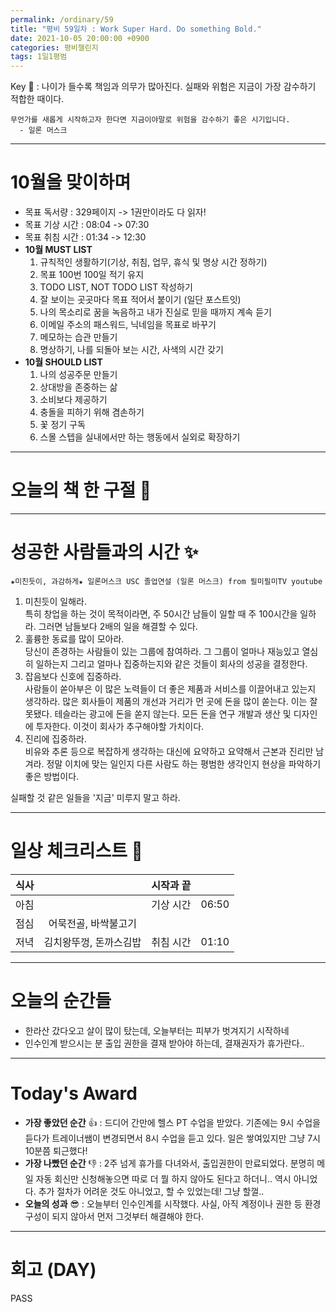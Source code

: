```yaml
---
permalink: /ordinary/59
title: "평비 59일차 : Work Super Hard. Do something Bold."
date: 2021-10-05 20:00:00 +0900
categories: 평비챌린지
tags: 1일1평범
---  
```

Key 🔑 : 나이가 들수록 책임과 의무가 많아진다. 실패와 위험은 지금이 가장 감수하기 적합한 때이다.
```
무언가를 새롭게 시작하고자 한다면 지금이야말로 위험을 감수하기 좋은 시기입니다.
  - 일론 머스크
```

---
# 10월을 맞이하며
- 목표 독서량 : 329페이지 -> 1권만이라도 다 읽자!
- 목표 기상 시간 : 08:04 -> 07:30
- 목표 취침 시간 : 01:34 -> 12:30
- **10월 MUST LIST**
  1. 규칙적인 생활하기(기상, 취침, 업무, 휴식 및 명상 시간 정하기)  
  2. 목표 100번 100일 적기 유지  
  3. TODO LIST, NOT TODO LIST 작성하기  
  4. 잘 보이는 곳곳마다 목표 적어서 붙이기 (일단 포스트잇)  
  5. 나의 목소리로 꿈을 녹음하고 내가 진실로 믿을 때까지 계속 듣기  
  6. 이메일 주소의 패스워드, 닉네임을 목표로 바꾸기  
  7. 메모하는 습관 만들기  
  8. 명상하기, 나를 되돌아 보는 시간, 사색의 시간 갖기  
- **10월 SHOULD LIST**
  1. 나의 성공주문 만들기  
  2. 상대방을 존중하는 삶  
  3. 소비보다 제공하기  
  4. 충돌을 피하기 위해 겸손하기  
  5. 꽃 정기 구독
  6. 스몰 스텝을 실내에서만 하는 행동에서 실외로 확장하기

---
# 오늘의 책 한 구절 📕


---
# 성공한 사람들과의 시간 ✨
`★미친듯이, 과감하게★ 일론머스크 USC 졸업연설 (일론 머스크) from 필미필미TV youtube`  
1. 미친듯이 일해라.  
특히 창업을 하는 것이 목적이라면, 주 50시간 남들이 일할 때 주 100시간을 일하라. 그러면 남들보다 2배의 일을 해결할 수 있다.  
2. 훌륭한 동료를 많이 모아라.  
당신이 존경하는 사람들이 있는 그룹에 참여하라. 그 그룹이 얼마나 재능있고 열심히 일하는지 그리고 얼마나 집중하는지와 같은 것들이 회사의 성공을 결정한다.  
3. 잡음보다 신호에 집중하라.  
사람들이 쏟아부은 이 많은 노력들이 더 좋은 제품과 서비스를 이끌어내고 있는지 생각하라. 많은 회사들이 제품의 개선과 거리가 먼 곳에 돈을 많이 쏟는다. 이는 잘못됐다. 테슬라는 광고에 돈을 쏟지 않는다. 모든 돈을 연구 개발과 생산 및 디자인에 투자한다. 이것이 회사가 추구해야할 가치이다.  
4. 진리에 집중하라.  
비유와 추론 등으로 복잡하게 생각하는 대신에 요약하고 요약해서 근본과 진리만 남겨라. 정말 이치에 맞는 일인지 다른 사람도 하는 평범한 생각인지 현상을 파악하기 좋은 방법이다.  

실패할 것 같은 일들을 '지금' 미루지 말고 하라.  

---
# 일상 체크리스트 📃

| 식사 |  | 시작과 끝 |  |
|:----:|:----:|:----:|:----:|
| 아침 |  | 기상 시간 | 06:50 |
| 점심 | 어묵전골, 바싹불고기 |  |  |
| 저녁 | 김치왕뚜껑, 돈까스김밥 | 취침 시간 | 01:10 |

---
# 오늘의 순간들
- 한라산 갔다오고 살이 많이 탔는데, 오늘부터는 피부가 벗겨지기 시작하네  
- 인수인계 받으시는 분 출입 권한을 결재 받아야 하는데, 결재권자가 휴가란다..  

---
# Today's Award
- **가장 좋았던 순간** 👍 : 드디어 간만에 헬스 PT 수업을 받았다. 기존에는 9시 수업을 듣다가 트레이너쌤이 변경되면서 8시 수업을 듣고 있다. 일은 쌓여있지만 그냥 7시 10분쯤 퇴근했다!
- **가장 나빴던 순간** 👎 : 2주 넘게 휴가를 다녀와서, 출입권한이 만료되었다. 분명히 메일 자동 회신만 신청해놓으면 따로 더 뭘 하지 않아도 된다고 하더니.. 역시 아니었다. 추가 절차가 어려운 것도 아니었고, 할 수 있었는데! 그냥 할껄..  
- **오늘의 성과** 😎 : 오늘부터 인수인계를 시작했다. 사실, 아직 계정이나 권한 등 환경 구성이 되지 않아서 먼저 그것부터 해결해야 한다.

---
# 회고 (DAY)
PASS
